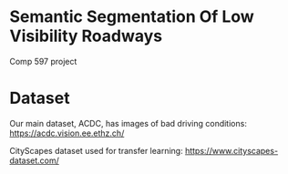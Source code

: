 # Semantic Segmentation Of Low Visibility Roadways
Comp 597 project

# Dataset
Our main dataset, ACDC, has images of bad driving conditions:
https://acdc.vision.ee.ethz.ch/

CityScapes dataset used for transfer learning:
https://www.cityscapes-dataset.com/




